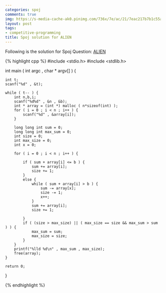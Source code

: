 ```yaml
---
categories: spoj
comments: true
img: https://s-media-cache-ak0.pinimg.com/736x/7e/ac/21/7eac217b7b1c55ab7fd56758e4e181be.jpg
layout: post
tags:
- competitive-programming
title: Spoj solution for ALIEN
---
```


Following is the solution for Spoj Question: [ALIEN](http://www.spoj.com/problems/ALIEN/)

{% highlight cpp %}
#include <stdio.h>
#include <stdlib.h>

int main ( int argc , char * argv[] ) {

	int t;
	scanf("%d" , &t);

	while ( t-- ) {
		int n,b,i;
		scanf("%d%d" , &n , &b);
		int * array = (int *) malloc ( n*sizeof(int) );
		for ( i = 0 ; i < n ; i++ ) {
			scanf("%d" , &array[i]);
		}

		long long int sum = 0;
		long long int max_sum = 0;
		int size = 0;
		int max_size = 0;
		int x = 0;

		for ( i = 0 ; i < n ; i++ ) {

			if ( sum + array[i] <= b ) {
				sum += array[i];
				size += 1;
			}
			else {
				while ( sum + array[i] > b ) {
					sum -= array[x];
					size -= 1;
					x++;
				}
				sum += array[i];
				size += 1;

			}
			if ( (size > max_size) || ( max_size == size && max_sum > sum ) ) {
				max_sum = sum;
				max_size = size;
			}
		}
		printf("%lld %d\n" , max_sum , max_size);
		free(array);
	}

	return 0;
}

{% endhighlight %}